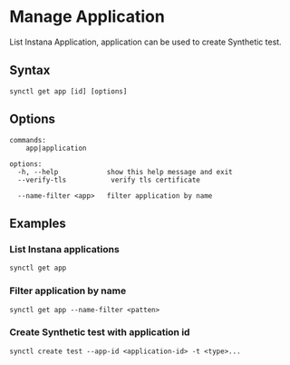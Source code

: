 # Manage Application

List Instana Application, application can be used to create Synthetic test.

## Syntax
```
synctl get app [id] [options]
```

## Options
```
commands:
    app|application

options:
  -h, --help            show this help message and exit
  --verify-tls           verify tls certificate
  
  --name-filter <app>   filter application by name
```

## Examples

### List Instana applications

```
synctl get app
```

### Filter application by name
```
synctl get app --name-filter <patten>
```


### Create Synthetic test with application id
```
synctl create test --app-id <application-id> -t <type>...
```


